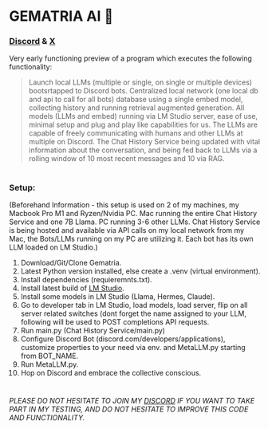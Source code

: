 # GEMATRIA AI 👾

### [Discord](https://discord.gg/aAa348YGe4) & [X](https://x.com/alytv13)

Very early functioning preview of a program which executes the following functionality: 

> Launch local LLMs (multiple or single, on single or multiple devices) bootsrtapped to Discord bots.
> Centralized local network (one local db and api to call for all bots) database using a single embed model, collecting history and running retrieval augmented generation.
> All models (LLMs and embed) running via LM Studio server, ease of use, minimal setup and plug and play like capabilities for us.
> The LLMs are capable of freely communicating with humans and other LLMs at multiple on Discord.
> The Chat History Service being updated with vital information about the conversation, and being fed back to LLMs via a rolling window of 10 most recent messages and 10 via RAG.

#

### Setup: 
(Beforehand Information - this setup is used on 2 of my machines, my Macbook Pro M1 and Ryzen/Nvidia PC. Mac running the entire Chat History Service and one 7B Llama. PC running 3-6 other LLMs.
Chat History Service is being hosted and available via API calls on my local network from my Mac, the Bots/LLMs running on my PC are utilizing it. Each bot has its own LLM loaded on LM Studio.)

1. Download/Git/Clone Gematria.
2. Latest Python version installed, else create a .venv (virtual environment).
3. Install dependencies (requieremnts.txt).
4. Install latest build of [LM Studio](https://lmstudio.ai).
5. Install some models in LM Studio (Llama, Hermes, Claude).
6. Go to developer tab in LM Studio, load models, load server, flip on all server related switches (dont forget the name assigned to your LLM, following will be used to POST completions API requests.
7. Run main.py (Chat History Service/main.py)
8. Configure Discord Bot (discord.com/developers/applications), customize properties to your need via env. and MetaLLM.py starting from BOT_NAME.
9. Run MetaLLM.py.
10. Hop on Discord and embrace the collective conscious.

#

*PLEASE DO NOT HESITATE TO JOIN MY [DISCORD](https://discord.gg/aAa348YGe4) IF YOU WANT TO TAKE PART IN MY TESTING, AND DO NOT HESITATE TO IMPROVE THIS CODE AND FUNCTIONALITY.*
